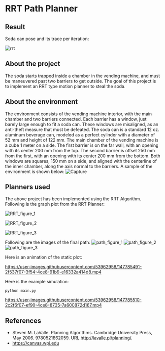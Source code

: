 # RRT Path Planner

## Result
Soda can pose and its trace per iteration:

![rrt](https://github.com/gprajwalpoojari/Steal_the_soda/assets/53962958/00276796-f1c1-4fc5-b8be-3c081686bc2a)


## About the project
The soda starts trapped inside a chamber in the vending machine, and must be maneuvered past two barriers to get outside. The goal of this project is to implement an RRT type motion planner to steal the soda.

## About the environment
The environment consists of the vending machine interior, with the main chamber and two barriers connected. Each barrier has a window, just barely large enough to fit a soda can. These windows are misaligned, as an anti-theft measure that must be defeated. The soda can is a standard 12 oz. aluminum beverage can, modeled as a perfect cylinder with
a diameter of 52 mm and height of 122 mm. The main chamber of the vending machine is a cube 1 meter on a side. The first barrier is on the far wall, with an opening with its center 200 mm from the top. The second barrier is offset 250 mm from the first, with an opening with its center 200 mm from the bottom. Both windows are squares, 150 mm on a side, and aligned with the centerline of the inner chamber, along the axis normal to the barriers. A sample of the environment is shown below:
![Capture](https://user-images.githubusercontent.com/53962958/147783728-3228e148-a74c-4540-9aa7-6af992a6e64c.PNG)

## Planners used

The above project has been implemented using the RRT Algorithm. Following is the graph plot from the RRT Planner:

![RRT_figure_1](https://user-images.githubusercontent.com/53962958/147785281-67df6eff-bd5f-4a06-b090-efe7f66d5308.png)

![RRT_figure_2](https://user-images.githubusercontent.com/53962958/147785287-f136cfea-a3a6-48a2-bcbc-f041521310af.png)

![RRT_figure_3](https://user-images.githubusercontent.com/53962958/147785298-b44c2cf0-11cf-4a74-aca0-fd5e235b2c80.png)

Following are the images of the final path:
![path_figure_1](https://user-images.githubusercontent.com/53962958/147785244-ed6e3101-d88c-430b-a206-6d992f7fe97d.png)
![path_figure_2](https://user-images.githubusercontent.com/53962958/147785248-432d9c2f-c7cf-4470-8fa7-3511a161f8a0.png)
![path_figure_3](https://user-images.githubusercontent.com/53962958/147785254-7b49e179-8f25-44f8-a2e4-72c81288e87a.png)

Here is an animation of the static plot:

https://user-images.githubusercontent.com/53962958/147785491-2f537f07-3f54-4ce8-91b9-e16332a414d8.mp4

Here is the example simulation:
```
python main.py
```

https://user-images.githubusercontent.com/53962958/147785510-2c2f6f07-ef90-4ce8-8735-7a600872d167.mp4

## References

* Steven M. LaValle. Planning Algorithms. Cambridge University Press, May 2006.
9780521862059. URL http://lavalle.pl/planning/.
* https://canvas.wpi.edu


